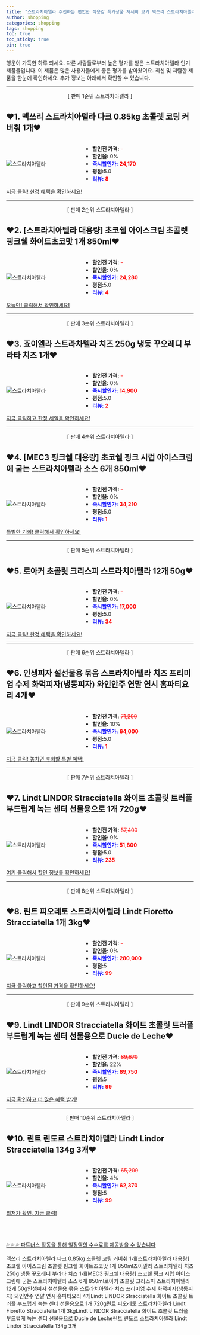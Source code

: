 ```yaml
---
title: "스트라치아텔라 추천하는 편안한 착용감 특가상품 자세히 보기 맥쓰리 스트라치아텔라 다크 0.85kg 초콜렛"
author: shopping
categories: shopping
tags: shopping
toc: true
toc_sticky: true
pin: true
---
```

행운이 가득한 하루 되세요. 다른 사람들로부터 높은 평가를 받은 스트라치아텔라 인기 제품들입니다. 이 제품은 많은 사용자들에게 좋은 평가를 받아왔어요. 최신 및 저렴한 제품을 한눈에 확인하세요. 추가 정보는 아래에서 확인할 수 있습니다.

---
<p class="toplist" style="margin: 0 auto; display: block; width: fit-content;">[ 판매 1순위 스트라치아텔라 ]</p>

<h2><strong>❤️1. 맥쓰리 스트라치아텔라 다크 0.85kg 초콜렛 코팅 커버춰 1개❤️</strong></h2>

<div style="display: flex; align-items: center;">
    <div style="flex: 0.4;">
        <img src="https://thumbnail7.coupangcdn.com/thumbnails/remote/230x230ex/image/vendor_inventory/9126/a2cb969fc05eb418e76986a0f85cc2ce7e5ab166eefacd166457471d9ced.jpg" alt="스트라치아텔라" style="max-width: 100%;">
    </div>
    <div style="flex: 0.6; margin-left: 10px;">
        <ul>
            <li><strong>할인전 가격:</strong> <del style="color: red;">-</del></li>
            <li><strong>할인율:</strong> 0%</li>
            <li><span style='color:blue'><strong>즉시할인가:</strong></span> <span style='color:red'><strong>24,170</strong></span></li>
            <li><strong>평점:</strong>5.0</li>
            <li><span style='color:blue'><strong>리뷰:</strong></span> <span style='color:red'><strong>8</strong></span></li>
        </ul>
    </div>
</div>
<div class="center">
    <a href="https://selin100587.github.io?lptag=AF9450613&subid=githubio&pageKey=8212019507&traceid=V0-153&itemId=13669710188&vendorItemId=90647192064" class="myButton">
        지금 클릭! 한정 혜택을 확인하세요!
    </a>
</div>


---
<p class="toplist" style="margin: 0 auto; display: block; width: fit-content;">[ 판매 2순위 스트라치아텔라 ]</p>

<h2><strong>❤️2. [스트라치아텔라 대용량] 초코쉘 아이스크림 초콜렛 핑크쉘 화이트초코맛 1개 850ml❤️</strong></h2>

<div style="display: flex; align-items: center;">
    <div style="flex: 0.4;">
        <img src="https://thumbnail8.coupangcdn.com/thumbnails/remote/230x230ex/image/vendor_inventory/9905/8e308d65e83125f31491df5311710af1223799bf4d01b43bba96f1a86c00.jpg" alt="스트라치아텔라" style="max-width: 100%;">
    </div>
    <div style="flex: 0.6; margin-left: 10px;">
        <ul>
            <li><strong>할인전 가격:</strong> <del style="color: red;">-</del></li>
            <li><strong>할인율:</strong> 0%</li>
            <li><span style='color:blue'><strong>즉시할인가:</strong></span> <span style='color:red'><strong>24,280</strong></span></li>
            <li><strong>평점:</strong>5.0</li>
            <li><span style='color:blue'><strong>리뷰:</strong></span> <span style='color:red'><strong>4</strong></span></li>
        </ul>
    </div>
</div>
<div class="center">
    <a href="https://selin100587.github.io?lptag=AF9450613&subid=githubio&pageKey=8086245674&traceid=V0-153&itemId=22092337290&vendorItemId=90304796921" class="myButton">
        오늘만! 클릭해서 확인하세요!
    </a>
</div>


---
<p class="toplist" style="margin: 0 auto; display: block; width: fit-content;">[ 판매 3순위 스트라치아텔라 ]</p>

<h2><strong>❤️3. 죠이엘라 스트라차텔라 치즈 250g 냉동 꾸오레디 부라타 치즈 1개❤️</strong></h2>

<div style="display: flex; align-items: center;">
    <div style="flex: 0.4;">
        <img src="https://thumbnail9.coupangcdn.com/thumbnails/remote/230x230ex/image/vendor_inventory/b6ef/abf621876880ce9cf2a8665d780a0983afeec3aad14a1b2ff7133f562be6.jpg" alt="스트라치아텔라" style="max-width: 100%;">
    </div>
    <div style="flex: 0.6; margin-left: 10px;">
        <ul>
            <li><strong>할인전 가격:</strong> <del style="color: red;">-</del></li>
            <li><strong>할인율:</strong> 0%</li>
            <li><span style='color:blue'><strong>즉시할인가:</strong></span> <span style='color:red'><strong>14,900</strong></span></li>
            <li><strong>평점:</strong>5.0</li>
            <li><span style='color:blue'><strong>리뷰:</strong></span> <span style='color:red'><strong>2</strong></span></li>
        </ul>
    </div>
</div>
<div class="center">
    <a href="https://selin100587.github.io?lptag=AF9450613&subid=githubio&pageKey=6579934260&traceid=V0-153&itemId=14802748792&vendorItemId=90554933906" class="myButton">
        지금 클릭하고 한정 세일을 확인하세요!
    </a>
</div>


---
<p class="toplist" style="margin: 0 auto; display: block; width: fit-content;">[ 판매 4순위 스트라치아텔라 ]</p>

<h2><strong>❤️4. [MEC3 핑크쉘 대용량] 초코쉘 핑크 시럽 아이스크림에 굳는 스트라치아텔라 소스 6개 850ml❤️</strong></h2>

<div style="display: flex; align-items: center;">
    <div style="flex: 0.4;">
        <img src="https://thumbnail8.coupangcdn.com/thumbnails/remote/230x230ex/image/vendor_inventory/177f/81876439d65f90ae713e2251600afe220541c906bde6a69464bec5431a9b.jpg" alt="스트라치아텔라" style="max-width: 100%;">
    </div>
    <div style="flex: 0.6; margin-left: 10px;">
        <ul>
            <li><strong>할인전 가격:</strong> <del style="color: red;">-</del></li>
            <li><strong>할인율:</strong> 0%</li>
            <li><span style='color:blue'><strong>즉시할인가:</strong></span> <span style='color:red'><strong>34,210</strong></span></li>
            <li><strong>평점:</strong>5.0</li>
            <li><span style='color:blue'><strong>리뷰:</strong></span> <span style='color:red'><strong>1</strong></span></li>
        </ul>
    </div>
</div>
<div class="center">
    <a href="https://selin100587.github.io?lptag=AF9450613&subid=githubio&pageKey=8086270278&traceid=V0-153&itemId=23472300859&vendorItemId=90498839512" class="myButton">
        특별한 기회! 클릭해서 확인하세요!
    </a>
</div>


---
<p class="toplist" style="margin: 0 auto; display: block; width: fit-content;">[ 판매 5순위 스트라치아텔라 ]</p>

<h2><strong>❤️5. 로아커 초콜릿 크리스피 스트라치아텔라 12개 50g❤️</strong></h2>

<div style="display: flex; align-items: center;">
    <div style="flex: 0.4;">
        <img src="https://thumbnail9.coupangcdn.com/thumbnails/remote/230x230ex/image/vendor_inventory/57ac/2fcd3b2bc95946cf514f0b1114102cc7bd3f94757dde4cc88dc1c9d58812.png" alt="스트라치아텔라" style="max-width: 100%;">
    </div>
    <div style="flex: 0.6; margin-left: 10px;">
        <ul>
            <li><strong>할인전 가격:</strong> <del style="color: red;">-</del></li>
            <li><strong>할인율:</strong> 0%</li>
            <li><span style='color:blue'><strong>즉시할인가:</strong></span> <span style='color:red'><strong>17,000</strong></span></li>
            <li><strong>평점:</strong>5.0</li>
            <li><span style='color:blue'><strong>리뷰:</strong></span> <span style='color:red'><strong>34</strong></span></li>
        </ul>
    </div>
</div>
<div class="center">
    <a href="https://selin100587.github.io?lptag=AF9450613&subid=githubio&pageKey=7032493515&traceid=V0-153&itemId=16458720077&vendorItemId=90729990487" class="myButton">
        지금 클릭! 한정 혜택을 확인하세요!
    </a>
</div>


---
<p class="toplist" style="margin: 0 auto; display: block; width: fit-content;">[ 판매 6순위 스트라치아텔라 ]</p>

<h2><strong>❤️6. 인생피자 설선물용 묶음 스트라치아텔라 치즈 프리미엄 수제 화덕피자(냉동피자) 와인안주 연말 연시 홈파티요리 4개❤️</strong></h2>

<div style="display: flex; align-items: center;">
    <div style="flex: 0.4;">
        <img src="https://thumbnail7.coupangcdn.com/thumbnails/remote/230x230ex/image/vendor_inventory/c83b/5a1119d1c79b74e561e85b08e157c2f674be2ecb1c52f82c93cdac524685.jpeg" alt="스트라치아텔라" style="max-width: 100%;">
    </div>
    <div style="flex: 0.6; margin-left: 10px;">
        <ul>
            <li><strong>할인전 가격:</strong> <del style="color: red;">71,200</del></li>
            <li><strong>할인율:</strong> 10%</li>
            <li><span style='color:blue'><strong>즉시할인가:</strong></span> <span style='color:red'><strong>64,000</strong></span></li>
            <li><strong>평점:</strong>5.0</li>
            <li><span style='color:blue'><strong>리뷰:</strong></span> <span style='color:red'><strong>1</strong></span></li>
        </ul>
    </div>
</div>
<div class="center">
    <a href="https://selin100587.github.io?lptag=AF9450613&subid=githubio&pageKey=7069342621&traceid=V0-153&itemId=17550489033&vendorItemId=84717360182" class="myButton">
        지금 클릭! 놓치면 후회할 특별 혜택!
    </a>
</div>


---
<p class="toplist" style="margin: 0 auto; display: block; width: fit-content;">[ 판매 7순위 스트라치아텔라 ]</p>

<h2><strong>❤️7. Lindt LINDOR Stracciatella 화이트 초콜릿 트러플 부드럽게 녹는 센터 선물용으로 1개 720g❤️</strong></h2>

<div style="display: flex; align-items: center;">
    <div style="flex: 0.4;">
        <img src="https://thumbnail6.coupangcdn.com/thumbnails/remote/230x230ex/image/vendor_inventory/fcc9/6160d11cd7bc19c25d50420f02ababcd373e767fd5f07e435a1dbdfdf28a.jpg" alt="스트라치아텔라" style="max-width: 100%;">
    </div>
    <div style="flex: 0.6; margin-left: 10px;">
        <ul>
            <li><strong>할인전 가격:</strong> <del style="color: red;">57,400</del></li>
            <li><strong>할인율:</strong> 9%</li>
            <li><span style='color:blue'><strong>즉시할인가:</strong></span> <span style='color:red'><strong>51,800</strong></span></li>
            <li><strong>평점:</strong>5.0</li>
            <li><span style='color:blue'><strong>리뷰:</strong></span> <span style='color:red'><strong>235</strong></span></li>
        </ul>
    </div>
</div>
<div class="center">
    <a href="https://selin100587.github.io?lptag=AF9450613&subid=githubio&pageKey=7929705410&traceid=V0-153&itemId=21551056514&vendorItemId=90102709485" class="myButton">
        여기 클릭해서 할인 정보를 확인하세요!
    </a>
</div>


---
<p class="toplist" style="margin: 0 auto; display: block; width: fit-content;">[ 판매 8순위 스트라치아텔라 ]</p>

<h2><strong>❤️8. 린트 피오레토 스트라치아텔라 Lindt Fioretto Stracciatella 1개 3kg❤️</strong></h2>

<div style="display: flex; align-items: center;">
    <div style="flex: 0.4;">
        <img src="https://thumbnail10.coupangcdn.com/thumbnails/remote/230x230ex/image/vendor_inventory/c9be/7fb36637f93a339354b2fb601505706acc84c538482dcafca18b72357429.jpg" alt="스트라치아텔라" style="max-width: 100%;">
    </div>
    <div style="flex: 0.6; margin-left: 10px;">
        <ul>
            <li><strong>할인전 가격:</strong> <del style="color: red;">-</del></li>
            <li><strong>할인율:</strong> 0%</li>
            <li><span style='color:blue'><strong>즉시할인가:</strong></span> <span style='color:red'><strong>280,000</strong></span></li>
            <li><strong>평점:</strong>5</li>
            <li><span style='color:blue'><strong>리뷰:</strong></span> <span style='color:red'><strong>99</strong></span></li>
        </ul>
    </div>
</div>
<div class="center">
    <a href="https://selin100587.github.io?lptag=AF9450613&subid=githubio&pageKey=8244382575&traceid=V0-153&itemId=23727253201&vendorItemId=90752050979" class="myButton">
        지금 클릭하고 할인된 가격을 확인하세요!
    </a>
</div>


---
<p class="toplist" style="margin: 0 auto; display: block; width: fit-content;">[ 판매 9순위 스트라치아텔라 ]</p>

<h2><strong>❤️9. Lindt LINDOR Stracciatella 화이트 초콜릿 트러플 부드럽게 녹는 센터 선물용으로 Ducle de Leche❤️</strong></h2>

<div style="display: flex; align-items: center;">
    <div style="flex: 0.4;">
        <img src="https://thumbnail6.coupangcdn.com/thumbnails/remote/230x230ex/image/vendor_inventory/2f75/1da21f8e3ce33ce6aa248ca5b2fa7b60a210e774e6ad00d578a27349e207.jpg" alt="스트라치아텔라" style="max-width: 100%;">
    </div>
    <div style="flex: 0.6; margin-left: 10px;">
        <ul>
            <li><strong>할인전 가격:</strong> <del style="color: red;">89,670</del></li>
            <li><strong>할인율:</strong> 22%</li>
            <li><span style='color:blue'><strong>즉시할인가:</strong></span> <span style='color:red'><strong>69,750</strong></span></li>
            <li><strong>평점:</strong>5</li>
            <li><span style='color:blue'><strong>리뷰:</strong></span> <span style='color:red'><strong>99</strong></span></li>
        </ul>
    </div>
</div>
<div class="center">
    <a href="https://selin100587.github.io?lptag=AF9450613&subid=githubio&pageKey=7814615933&traceid=V0-153&itemId=21752406756&vendorItemId=89596733359" class="myButton">
        지금 확인하고 더 많은 혜택 받기!
    </a>
</div>


---
<p class="toplist" style="margin: 0 auto; display: block; width: fit-content;">[ 판매 10순위 스트라치아텔라 ]</p>

<h2><strong>❤️10. 린트 린도르 스트라치아텔라 Lindt Lindor Stracciatella 134g 3개❤️</strong></h2>

<div style="display: flex; align-items: center;">
    <div style="flex: 0.4;">
        <img src="https://thumbnail6.coupangcdn.com/thumbnails/remote/230x230ex/image/vendor_inventory/57b4/b46d57600319e56893bef82378017547c87128c8d48ba1bc169a811cf789.jpg" alt="스트라치아텔라" style="max-width: 100%;">
    </div>
    <div style="flex: 0.6; margin-left: 10px;">
        <ul>
            <li><strong>할인전 가격:</strong> <del style="color: red;">65,200</del></li>
            <li><strong>할인율:</strong> 4%</li>
            <li><span style='color:blue'><strong>즉시할인가:</strong></span> <span style='color:red'><strong>62,370</strong></span></li>
            <li><strong>평점:</strong>5</li>
            <li><span style='color:blue'><strong>리뷰:</strong></span> <span style='color:red'><strong>99</strong></span></li>
        </ul>
    </div>
</div>
<div class="center">
    <a href="https://selin100587.github.io?lptag=AF9450613&subid=githubio&pageKey=7348213219&traceid=V0-153&itemId=23727253414&vendorItemId=90752051130" class="myButton">
        최저가 확인, 지금 클릭!
    </a>
</div>

<br><br><br>[💦 💦 💦 파트너스 활동을 통해 일정액의 수수료를 제공받을 수 있습니다](https://link.coupang.com/a/bcpT2c)<br><br>맥쓰리 스트라치아텔라 다크 0.85kg 초콜렛 코팅 커버춰 1개[스트라치아텔라 대용량] 초코쉘 아이스크림 초콜렛 핑크쉘 화이트초코맛 1개 850ml죠이엘라 스트라차텔라 치즈 250g 냉동 꾸오레디 부라타 치즈 1개[MEC3 핑크쉘 대용량] 초코쉘 핑크 시럽 아이스크림에 굳는 스트라치아텔라 소스 6개 850ml로아커 초콜릿 크리스피 스트라치아텔라 12개 50g인생피자 설선물용 묶음 스트라치아텔라 치즈 프리미엄 수제 화덕피자(냉동피자) 와인안주 연말 연시 홈파티요리 4개Lindt LINDOR Stracciatella 화이트 초콜릿 트러플 부드럽게 녹는 센터 선물용으로 1개 720g린트 피오레토 스트라치아텔라 Lindt Fioretto Stracciatella 1개 3kgLindt LINDOR Stracciatella 화이트 초콜릿 트러플 부드럽게 녹는 센터 선물용으로 Ducle de Leche린트 린도르 스트라치아텔라 Lindt Lindor Stracciatella 134g 3개